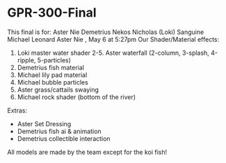 # GPR-300-Final

This final is for:
Aster Nie
Demetrius Nekos
Nicholas (Loki) Sanguine
Michael Leonard
Aster Nie , May 6 at 5:27pm
Our Shader/Material effects:
1. Loki master water shader
2-5. Aster waterfall (2-column, 3-splash, 4-ripple, 5-particles)
6. Demetrius fish material
7. Michael lily pad material
8. Michael bubble particles
9. Aster grass/cattails swaying
10. Michael rock shader (bottom of the river)

Extras:
- Aster Set Dressing
- Demetrius fish ai & animation
- Demetrius collectible interaction

All models are made by the team except for the koi fish!
